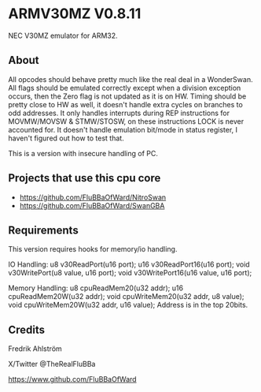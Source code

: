 # ARMV30MZ V0.8.11

NEC V30MZ emulator for ARM32.

## About

All opcodes should behave pretty much like the real deal in a WonderSwan.
All flags should be emulated correctly except when a division exception occurs,
then the Zero flag is not updated as it is on HW.
Timing should be pretty close to HW as well, it doesn't handle extra cycles on branches to odd addresses.
It only handles interrupts during REP instructions for MOVMW/MOVSW & STMW/STOSW, on these instructions LOCK is never accounted for.
It doesn't handle emulation bit/mode in status register, I haven't figured out how to test that.

This is a version with insecure handling of PC.

## Projects that use this cpu core

* <https://github.com/FluBBaOfWard/NitroSwan>
* <https://github.com/FluBBaOfWard/SwanGBA>

## Requirements

This version requires hooks for memory/io handling.

IO Handling:
u8 v30ReadPort(u16 port);
u16 v30ReadPort16(u16 port);
void v30WritePort(u8 value, u16 port);
void v30WritePort16(u16 value, u16 port);

Memory Handling:
u8 cpuReadMem20(u32 addr);
u16 cpuReadMem20W(u32 addr);
void cpuWriteMem20(u32 addr, u8 value);
void cpuWriteMem20W(u32 addr, u16 value);
Address is in the top 20bits.

## Credits

Fredrik Ahlström

X/Twitter @TheRealFluBBa

<https://www.github.com/FluBBaOfWard>
